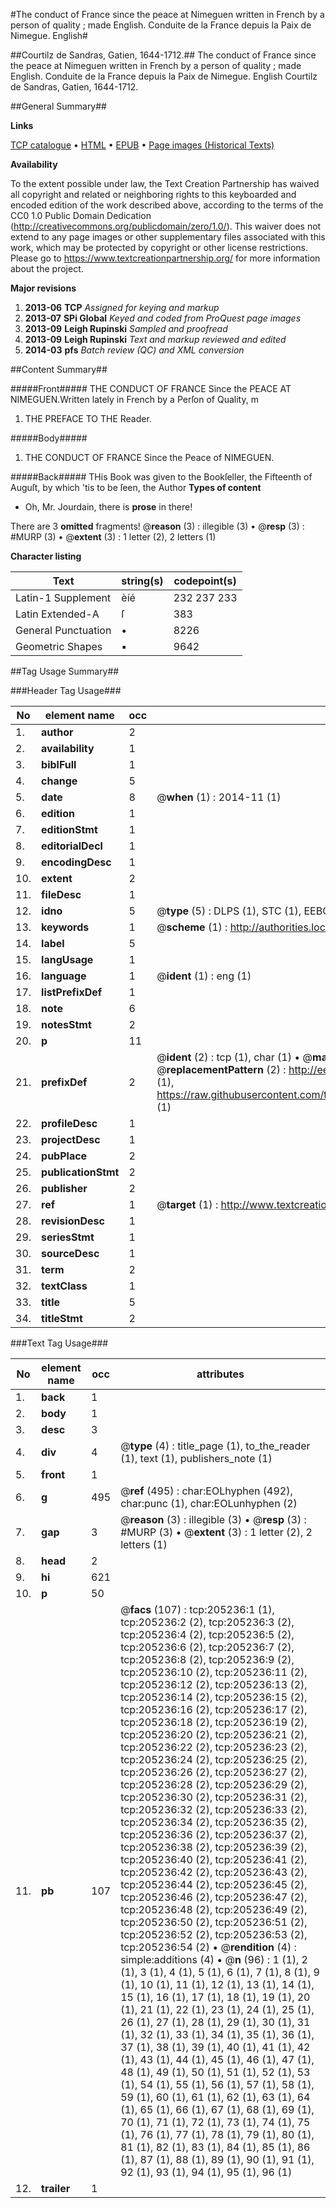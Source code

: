 #The conduct of France since the peace at Nimeguen written in French by a person of quality ; made English. Conduite de la France depuis la Paix de Nimegue. English#

##Courtilz de Sandras, Gatien, 1644-1712.##
The conduct of France since the peace at Nimeguen written in French by a person of quality ; made English.
Conduite de la France depuis la Paix de Nimegue. English
Courtilz de Sandras, Gatien, 1644-1712.

##General Summary##

**Links**

[TCP catalogue](http://www.ota.ox.ac.uk/tcp/)  • 
[HTML](http://tei.it.ox.ac.uk/tcp/Texts-HTML/free/B20/B20762.html)  • 
[EPUB](http://tei.it.ox.ac.uk/tcp/Texts-EPUB/free/B20/B20762.epub) • 
[Page images (Historical Texts)](https://historicaltexts.jisc.ac.uk/eebo-18513997e)

**Availability**

To the extent possible under law, the Text Creation Partnership has waived all copyright and related or neighboring rights to this keyboarded and encoded edition of the work described above, according to the terms of the CC0 1.0 Public Domain Dedication (http://creativecommons.org/publicdomain/zero/1.0/). This waiver does not extend to any page images or other supplementary files associated with this work, which may be protected by copyright or other license restrictions. Please go to https://www.textcreationpartnership.org/ for more information about the project.

**Major revisions**

1. __2013-06__ __TCP__ *Assigned for keying and markup*
1. __2013-07__ __SPi Global__ *Keyed and coded from ProQuest page images*
1. __2013-09__ __Leigh Rupinski__ *Sampled and proofread*
1. __2013-09__ __Leigh Rupinski__ *Text and markup reviewed and edited*
1. __2014-03__ __pfs__ *Batch review (QC) and XML conversion*

##Content Summary##

#####Front#####
THE CONDUCT OF FRANCE Since the PEACE AT NIMEGUEN.Written lately in French by a Perſon of Quality, m
1. THE PREFACE TO THE Reader.

#####Body#####

1. THE CONDUCT OF FRANCE Since the Peace of NIMEGUEN.

#####Back#####
THis Book was given to the Bookſeller, the Fifteenth of Auguſt, by which 'tis to be ſeen, the Author
**Types of content**

  * Oh, Mr. Jourdain, there is **prose** in there!

There are 3 **omitted** fragments! 
 @__reason__ (3) : illegible (3)  •  @__resp__ (3) : #MURP (3)  •  @__extent__ (3) : 1 letter (2), 2 letters (1)

**Character listing**


|Text|string(s)|codepoint(s)|
|---|---|---|
|Latin-1 Supplement|èíé|232 237 233|
|Latin Extended-A|ſ|383|
|General Punctuation|•|8226|
|Geometric Shapes|▪|9642|

##Tag Usage Summary##

###Header Tag Usage###

|No|element name|occ|attributes|
|---|---|---|---|
|1.|__author__|2||
|2.|__availability__|1||
|3.|__biblFull__|1||
|4.|__change__|5||
|5.|__date__|8| @__when__ (1) : 2014-11 (1)|
|6.|__edition__|1||
|7.|__editionStmt__|1||
|8.|__editorialDecl__|1||
|9.|__encodingDesc__|1||
|10.|__extent__|2||
|11.|__fileDesc__|1||
|12.|__idno__|5| @__type__ (5) : DLPS (1), STC (1), EEBO-CITATION (1), OCLC (1), VID (1)|
|13.|__keywords__|1| @__scheme__ (1) : http://authorities.loc.gov/ (1)|
|14.|__label__|5||
|15.|__langUsage__|1||
|16.|__language__|1| @__ident__ (1) : eng (1)|
|17.|__listPrefixDef__|1||
|18.|__note__|6||
|19.|__notesStmt__|2||
|20.|__p__|11||
|21.|__prefixDef__|2| @__ident__ (2) : tcp (1), char (1)  •  @__matchPattern__ (2) : ([0-9\-]+):([0-9IVX]+) (1), (.+) (1)  •  @__replacementPattern__ (2) : http://eebo.chadwyck.com/downloadtiff?vid=$1&page=$2 (1), https://raw.githubusercontent.com/textcreationpartnership/Texts/master/tcpchars.xml#$1 (1)|
|22.|__profileDesc__|1||
|23.|__projectDesc__|1||
|24.|__pubPlace__|2||
|25.|__publicationStmt__|2||
|26.|__publisher__|2||
|27.|__ref__|1| @__target__ (1) : http://www.textcreationpartnership.org/docs/. (1)|
|28.|__revisionDesc__|1||
|29.|__seriesStmt__|1||
|30.|__sourceDesc__|1||
|31.|__term__|2||
|32.|__textClass__|1||
|33.|__title__|5||
|34.|__titleStmt__|2||


###Text Tag Usage###

|No|element name|occ|attributes|
|---|---|---|---|
|1.|__back__|1||
|2.|__body__|1||
|3.|__desc__|3||
|4.|__div__|4| @__type__ (4) : title_page (1), to_the_reader (1), text (1), publishers_note (1)|
|5.|__front__|1||
|6.|__g__|495| @__ref__ (495) : char:EOLhyphen (492), char:punc (1), char:EOLunhyphen (2)|
|7.|__gap__|3| @__reason__ (3) : illegible (3)  •  @__resp__ (3) : #MURP (3)  •  @__extent__ (3) : 1 letter (2), 2 letters (1)|
|8.|__head__|2||
|9.|__hi__|621||
|10.|__p__|50||
|11.|__pb__|107| @__facs__ (107) : tcp:205236:1 (1), tcp:205236:2 (2), tcp:205236:3 (2), tcp:205236:4 (2), tcp:205236:5 (2), tcp:205236:6 (2), tcp:205236:7 (2), tcp:205236:8 (2), tcp:205236:9 (2), tcp:205236:10 (2), tcp:205236:11 (2), tcp:205236:12 (2), tcp:205236:13 (2), tcp:205236:14 (2), tcp:205236:15 (2), tcp:205236:16 (2), tcp:205236:17 (2), tcp:205236:18 (2), tcp:205236:19 (2), tcp:205236:20 (2), tcp:205236:21 (2), tcp:205236:22 (2), tcp:205236:23 (2), tcp:205236:24 (2), tcp:205236:25 (2), tcp:205236:26 (2), tcp:205236:27 (2), tcp:205236:28 (2), tcp:205236:29 (2), tcp:205236:30 (2), tcp:205236:31 (2), tcp:205236:32 (2), tcp:205236:33 (2), tcp:205236:34 (2), tcp:205236:35 (2), tcp:205236:36 (2), tcp:205236:37 (2), tcp:205236:38 (2), tcp:205236:39 (2), tcp:205236:40 (2), tcp:205236:41 (2), tcp:205236:42 (2), tcp:205236:43 (2), tcp:205236:44 (2), tcp:205236:45 (2), tcp:205236:46 (2), tcp:205236:47 (2), tcp:205236:48 (2), tcp:205236:49 (2), tcp:205236:50 (2), tcp:205236:51 (2), tcp:205236:52 (2), tcp:205236:53 (2), tcp:205236:54 (2)  •  @__rendition__ (4) : simple:additions (4)  •  @__n__ (96) : 1 (1), 2 (1), 3 (1), 4 (1), 5 (1), 6 (1), 7 (1), 8 (1), 9 (1), 10 (1), 11 (1), 12 (1), 13 (1), 14 (1), 15 (1), 16 (1), 17 (1), 18 (1), 19 (1), 20 (1), 21 (1), 22 (1), 23 (1), 24 (1), 25 (1), 26 (1), 27 (1), 28 (1), 29 (1), 30 (1), 31 (1), 32 (1), 33 (1), 34 (1), 35 (1), 36 (1), 37 (1), 38 (1), 39 (1), 40 (1), 41 (1), 42 (1), 43 (1), 44 (1), 45 (1), 46 (1), 47 (1), 48 (1), 49 (1), 50 (1), 51 (1), 52 (1), 53 (1), 54 (1), 55 (1), 56 (1), 57 (1), 58 (1), 59 (1), 60 (1), 61 (1), 62 (1), 63 (1), 64 (1), 65 (1), 66 (1), 67 (1), 68 (1), 69 (1), 70 (1), 71 (1), 72 (1), 73 (1), 74 (1), 75 (1), 76 (1), 77 (1), 78 (1), 79 (1), 80 (1), 81 (1), 82 (1), 83 (1), 84 (1), 85 (1), 86 (1), 87 (1), 88 (1), 89 (1), 90 (1), 91 (1), 92 (1), 93 (1), 94 (1), 95 (1), 96 (1)|
|12.|__trailer__|1||
